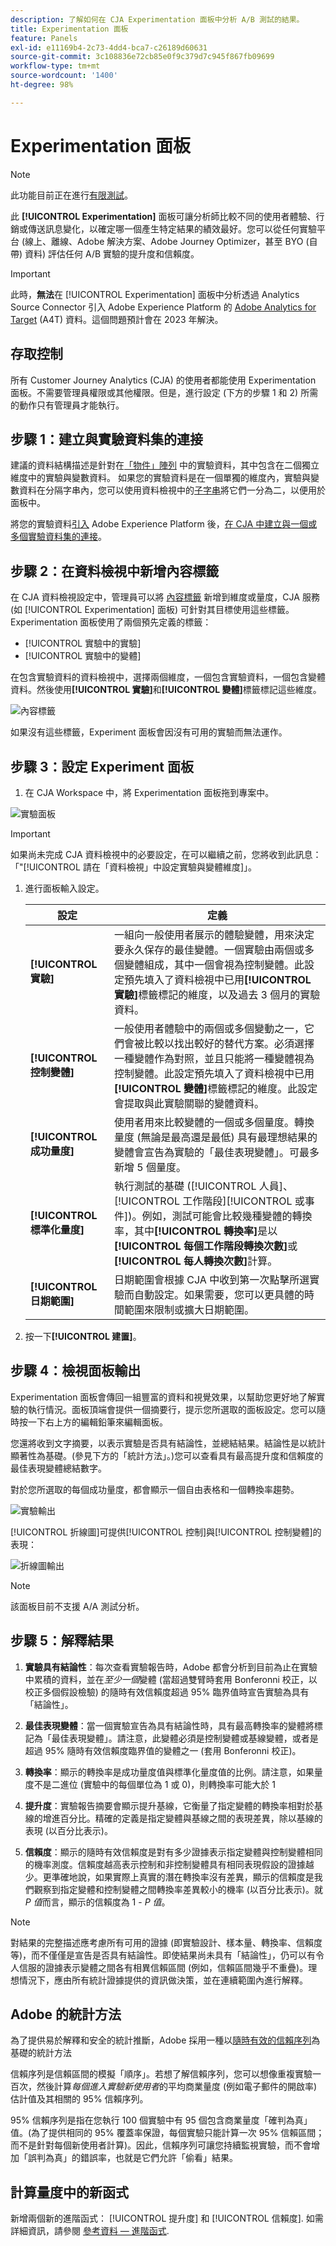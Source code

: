 ```yaml
---
description: 了解如何在 CJA Experimentation 面板中分析 A/B 測試的結果。
title: Experimentation 面板
feature: Panels
exl-id: e11169b4-2c73-4dd4-bca7-c26189d60631
source-git-commit: 3c108836e72cb85e0f9c379d7c945f867fb09699
workflow-type: tm+mt
source-wordcount: '1400'
ht-degree: 98%

---
```


# Experimentation 面板

>[!NOTE]
>
>此功能目前正在進行[有限測試](/help/release-notes/releases.md)。

此 **[!UICONTROL Experimentation]** 面板可讓分析師比較不同的使用者體驗、行銷或傳送訊息變化，以確定哪一個產生特定結果的績效最好。您可以從任何實驗平台 (線上、離線、Adobe 解決方案、Adobe Journey Optimizer，甚至 BYO (自帶) 資料) 評估任何 A/B 實驗的提升度和信賴度。

>[!IMPORTANT]
>
>此時，**無法**&#x200B;在 [!UICONTROL Experimentation] 面板中分析透過 Analytics Source Connector 引入 Adobe Experience Platform 的 [Adobe Analytics for Target](https://experienceleague.adobe.com/docs/target/using/integrate/a4t/a4t.html) (A4T) 資料。這個問題預計會在 2023 年解決。

## 存取控制

所有 Customer Journey Analytics (CJA) 的使用者都能使用 Experimentation 面板。不需要管理員權限或其他權限。但是，進行設定 (下方的步驟 1 和 2) 所需的動作只有管理員才能執行。

## 步驟 1：建立與實驗資料集的連接

建議的資料結構描述是針對在[「物件」陣列](https://experienceleague.adobe.com/docs/experience-platform/xdm/ui/fields/array.html?lang=zh-Hant) 中的實驗資料，其中包含在二個獨立維度中的實驗與變數資料。 如果您的實驗資料是在一個單獨的維度內，實驗與變數資料在分隔字串內，您可以使用資料檢視中的[子字串](/help/data-views/component-settings/substring.md)將它們一分為二，以便用於面板中。

將您的實驗資料[引入](https://experienceleague.adobe.com/docs/experience-platform/ingestion/home.html?lang=zh-Hant) Adobe Experience Platform 後，[在 CJA 中建立與一個或多個實驗資料集的連接](/help/connections/create-connection.md)。

## 步驟 2：在資料檢視中新增內容標籤

在 CJA 資料檢視設定中，管理員可以將 [內容標籤](/help/data-views/component-settings/overview.md) 新增到維度或量度，CJA 服務 (如 [!UICONTROL Experimentation] 面板) 可針對其目標使用這些標籤。Experimentation 面板使用了兩個預先定義的標籤：

* [!UICONTROL 實驗中的實驗]
* [!UICONTROL 實驗中的變體]

在包含實驗資料的資料檢視中，選擇兩個維度，一個包含實驗資料，一個包含變體資料。然後使用&#x200B;**[!UICONTROL 實驗]**&#x200B;和&#x200B;**[!UICONTROL 變體]**&#x200B;標籤標記這些維度。

![內容標籤](assets/context-label.png)

如果沒有這些標籤，Experiment 面板會因沒有可用的實驗而無法運作。

## 步驟 3：設定 Experiment 面板

1. 在 CJA Workspace 中，將 Experimentation 面板拖到專案中。

![實驗面板](assets/experiment.png)

>[!IMPORTANT]
>如果尚未完成 CJA 資料檢視中的必要設定，在可以繼續之前，您將收到此訊息：「&quot;[!UICONTROL 請在「資料檢視」中設定實驗與變體維度]」。

1. 進行面板輸入設定。

   | 設定 | 定義 |
   | --- | --- |
   | **[!UICONTROL 實驗]** | 一組向一般使用者展示的體驗變體，用來決定要永久保存的最佳變體。一個實驗由兩個或多個變體組成，其中一個會視為控制變體。此設定預先填入了資料檢視中已用&#x200B;**[!UICONTROL 實驗]**&#x200B;標籤標記的維度，以及過去 3 個月的實驗資料。 |
   | **[!UICONTROL 控制變體]** | 一般使用者體驗中的兩個或多個變動之一，它們會被比較以找出較好的替代方案。必須選擇一種變體作為對照，並且只能將一種變體視為控制變體。此設定預先填入了資料檢視中已用&#x200B;**[!UICONTROL 變體]**&#x200B;標籤標記的維度。此設定會提取與此實驗關聯的變體資料。 |
   | **[!UICONTROL 成功量度]** | 使用者用來比較變體的一個或多個量度。轉換量度 (無論是最高還是最低) 具有最理想結果的變體會宣告為實驗的「最佳表現變體」。可最多新增 5 個量度。 |
   | **[!UICONTROL 標準化量度]** | 執行測試的基礎 ([!UICONTROL 人員]、[!UICONTROL 工作階段][!UICONTROL 或事件])。例如，測試可能會比較幾種變體的轉換率，其中&#x200B;**[!UICONTROL 轉換率]**&#x200B;是以&#x200B;**[!UICONTROL 每個工作階段轉換次數]**&#x200B;或&#x200B;**[!UICONTROL 每人轉換次數]**&#x200B;計算。 |
   | **[!UICONTROL 日期範圍]** | 日期範圍會根據 CJA 中收到第一次點擊所選實驗而自動設定。如果需要，您可以更具體的時間範圍來限制或擴大日期範圍。 |

1. 按一下&#x200B;**[!UICONTROL 建置]**。

## 步驟 4：檢視面板輸出

Experimentation 面板會傳回一組豐富的資料和視覺效果，以幫助您更好地了解實驗的執行情況。面板頂端會提供一個摘要行，提示您所選取的面板設定。您可以隨時按一下右上方的編輯鉛筆來編輯面板。

您還將收到文字摘要，以表示實驗是否具有結論性，並總結結果。結論性是以統計顯著性為基礎。(參見下方的「統計方法」。)您可以查看具有最高提升度和信賴度的最佳表現變體總結數字。

對於您所選取的每個成功量度，都會顯示一個自由表格和一個轉換率趨勢。

![實驗輸出](assets/exp-output1.png)

[!UICONTROL 折線圖]可提供[!UICONTROL 控制]與[!UICONTROL 控制變體]的表現：

![折線圖輸出](assets/exp-output2.png)

>[!NOTE]
>
>該面板目前不支援 A/A 測試分析。

## 步驟 5：解釋結果

1. **實驗具有結論性**：每次查看實驗報告時，Adobe 都會分析到目前為止在實驗中累積的資料，並在&#x200B;*至少一個*&#x200B;變體 (當超過雙臂時套用 Bonferonni 校正，以校正多個假設檢驗) 的隨時有效信賴度超過 95% 臨界值時宣告實驗為具有「結論性」。

2. **最佳表現變體**：當一個實驗宣告為具有結論性時，具有最高轉換率的變體將標記為「最佳表現變體」。請注意，此變體必須是控制變體或基線變體，或者是超過 95% 隨時有效信賴度臨界值的變體之一 (套用 Bonferonni 校正)。

3. **轉換率**：顯示的轉換率是成功量度值與標準化量度值的比例。請注意，如果量度不是二進位 (實驗中的每個單位為 1 或 0)，則轉換率可能大於 1

4. **提升度**：實驗報告摘要會顯示提升基線，它衡量了指定變體的轉換率相對於基線的增進百分比。精確的定義是指定變體與基線之間的表現差異，除以基線的表現 (以百分比表示)。

5. **信賴度**：顯示的隨時有效信賴度是對有多少證據表示指定變體與控制變體相同的機率測度。信賴度越高表示控制和非控制變體具有相同表現假設的證據越少。更準確地說，如果實際上真實的潛在轉換率沒有差異，顯示的信賴度是我們觀察到指定變體和控制變體之間轉換率差異較小的機率 (以百分比表示)。就 *P 值*&#x200B;而言，顯示的信賴度為 1 - *P 值*。

>[!NOTE]
>
>對結果的完整描述應考慮所有可用的證據 (即實驗設計、樣本量、轉換率、信賴度等)，而不僅僅是宣告是否具有結論性。即使結果尚未具有「結論性」，仍可以有令人信服的證據表示變體之間各有相異信賴區間 (例如，信賴區間幾乎不重疊)。理想情況下，應由所有統計證據提供的資訊做決策，並在連續範圍內進行解釋。

## Adobe 的統計方法

為了提供易於解釋和安全的統計推斷，Adobe 採用一種以[隨時有效的信賴序列](https://doi.org/10.48550/arXiv.2103.06476)為基礎的統計方法

信賴序列是信賴區間的模擬「順序」。若想了解信賴序列，您可以想像重複實驗一百次，然後計算&#x200B;*每個進入實驗新使用者*&#x200B;的平均商業量度 (例如電子郵件的開啟率) 估計值及其相關的 95% 信賴序列。

95% 信賴序列是指在您執行 100 個實驗中有 95 個包含商業量度「確判為真」值。(為了提供相同的 95% 覆蓋率保證，每個實驗只能計算一次 95% 信賴區間；而不是針對每個新使用者計算)。因此，信賴序列可讓您持續監視實驗，而不會增加「誤判為真」的錯誤率，也就是它們允許「偷看」結果。

## 計算量度中的新函式

新增兩個新的進階函式： [!UICONTROL 提升度] 和 [!UICONTROL 信賴度]. 如需詳細資訊，請參閱 [參考資料 — 進階函式](/help/components/calc-metrics/cm-adv-functions.md).